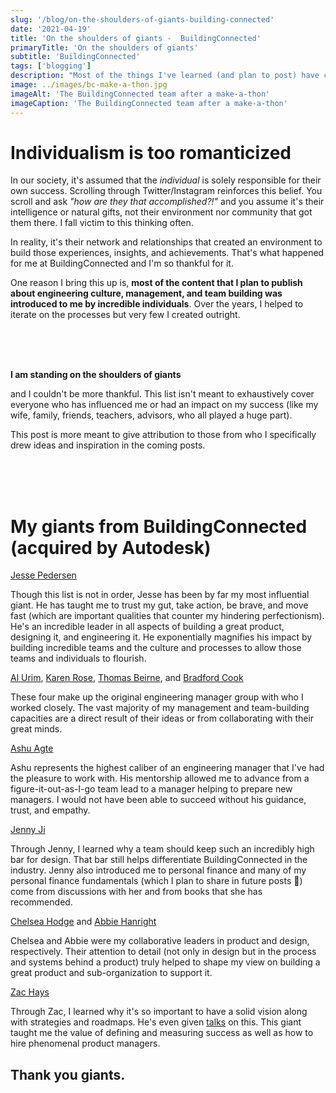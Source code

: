 ```yaml
---
slug: '/blog/on-the-shoulders-of-giants-building-connected'
date: '2021-04-19'
title: 'On the shoulders of giants -  BuildingConnected'
primaryTitle: 'On the shoulders of giants'
subtitle: 'BuildingConnected'
tags: ['blogging']
description: "Most of the things I've learned (and plan to post) have come from the briliant minds of other people. Here I call out some of those people who I worked with at BuildingConnected."
image: ../images/bc-make-a-thon.jpg
imageAlt: 'The BuildingConnected team after a make-a-thon'
imageCaption: 'The BuildingConnected team after a make-a-thon'
---
```


# Individualism is too romanticized

In our society, it's assumed that the _individual_ is solely responsible for their own success. Scrolling through Twitter/Instagram reinforces this belief. You scroll and ask _"how are they that accomplished?!"_ and you assume it's their intelligence or natural gifts, not their environment nor community that got them there. I fall victim to this thinking often.

In reality, it's their network and relationships that created an environment to build those experiences, insights, and achievements. That's what happened for me at BuildingConnected and I'm so thankful for it.

One reason I bring this up is, **most of the content that I plan to publish about engineering culture, management, and team building was introduced to me by incredible individuals**. Over the years, I helped to iterate on the processes but very few I created outright.

<br/>
<br/>
<br/>

**I am standing on the shoulders of giants**

and I couldn't be more thankful. This list isn't meant to exhaustively cover everyone who has influenced me or had an impact on my success (like my wife, family, friends, teachers, advisors, who all played a huge part).

This post is more meant to give attribution to those from who I specifically drew ideas and inspiration in the coming posts.

<br/>
<br/>
<br/>

# My giants from BuildingConnected (acquired by Autodesk)

[Jesse Pedersen](https://www.linkedin.com/in/jessepedersen/)

Though this list is not in order, Jesse has been by far my most influential giant. He has taught me to trust my gut, take action, be brave, and move fast (which are important qualities that counter my hindering perfectionism). He's an incredible leader in all aspects of building a great product, designing it, and engineering it. He exponentially magnifies his impact by building incredible teams and the culture and processes to allow those teams and individuals to flourish.

[Al Urim](https://www.linkedin.com/in/alurim/), [Karen Rose](https://www.linkedin.com/in/karenmrose/), [Thomas Beirne](https://www.linkedin.com/in/beirnet/), and [Bradford Cook](https://www.linkedin.com/in/bradford-cook-516a7511/)

These four make up the original engineering manager group with who I worked closely. The vast majority of my management and team-building capacities are a direct result of their ideas or from collaborating with their great minds.

[Ashu Agte](https://www.linkedin.com/in/aagte/)

Ashu represents the highest caliber of an engineering manager that I've had the pleasure to work with. His mentorship allowed me to advance from a figure-it-out-as-I-go team lead to a manager helping to prepare new managers. I would not have been able to succeed without his guidance, trust, and empathy.

[Jenny Ji](https://www.linkedin.com/in/jennyji/)

Through Jenny, I learned why a team should keep such an incredibly high bar for design. That bar still helps differentiate BuildingConnected in the industry. Jenny also introduced me to personal finance and many of my personal finance fundamentals (which I plan to share in future posts 🙂) come from discussions with her and from books that she has recommended.

[Chelsea Hodge](https://www.linkedin.com/in/chelseahodge/) and [Abbie Hanright](https://www.linkedin.com/in/abbie-hanright/)

Chelsea and Abbie were my collaborative leaders in product and design, respectively. Their attention to detail (not only in design but in the process and systems behind a product) truly helped to shape my view on building a great product and sub-organization to support it.

[Zac Hays](https://www.linkedin.com/in/zacthepm/)

Through Zac, I learned why it's so important to have a solid vision along with strategies and roadmaps. He's even given [talks](https://zac-hays.com/) on this. This giant taught me the value of defining and measuring success as well as how to hire phenomenal product managers.

## Thank you giants.
